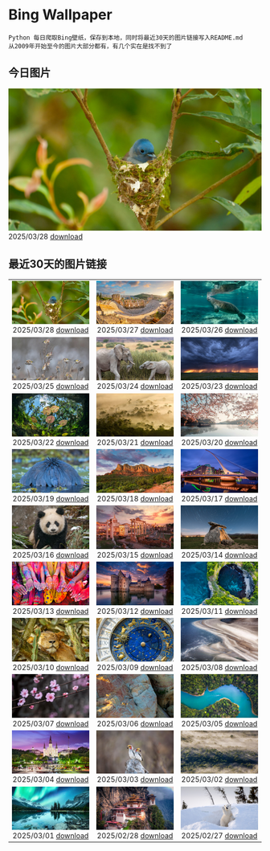 # Bing Wallpaper

```
Python 每日爬取Bing壁纸，保存到本地，同时将最近30天的图片链接写入README.md
从2009年开始至今的图片大部分都有，有几个实在是找不到了
```



## 今日图片


![](./images/2025/03/28/NestingMonarch_ZH-CN7848166951_1920x1080_2025-03-28.jpg)2025/03/28 [download](./images/2025/03/28/NestingMonarch_ZH-CN7848166951_1920x1080_2025-03-28.jpg)

## 最近30天的图片链接


|      |      |      |
| :----: | :----: | :----: |
|![](./images/2025/03/28/NestingMonarch_ZH-CN7848166951_1920x1080_2025-03-28.jpg)2025/03/28 [download](./images/2025/03/28/NestingMonarch_ZH-CN7848166951_1920x1080_2025-03-28.jpg)|![](./images/2025/03/27/OdeonAthens_ZH-CN6085881625_1920x1080_2025-03-27.jpg)2025/03/27 [download](./images/2025/03/27/OdeonAthens_ZH-CN6085881625_1920x1080_2025-03-27.jpg)|![](./images/2025/03/26/CrystalManatee_ZH-CN7547286414_1920x1080_2025-03-26.jpg)2025/03/26 [download](./images/2025/03/26/CrystalManatee_ZH-CN7547286414_1920x1080_2025-03-26.jpg)|
|![](./images/2025/03/25/GoldfinchSunflower_ZH-CN7276848190_1920x1080_2025-03-25.jpg)2025/03/25 [download](./images/2025/03/25/GoldfinchSunflower_ZH-CN7276848190_1920x1080_2025-03-25.jpg)|![](./images/2025/03/24/ElephantGrass_ZH-CN7110191053_1920x1080_2025-03-24.jpg)2025/03/24 [download](./images/2025/03/24/ElephantGrass_ZH-CN7110191053_1920x1080_2025-03-24.jpg)|![](./images/2025/03/23/NebraskaStorm_ZH-CN6944682381_1920x1080_2025-03-23.jpg)2025/03/23 [download](./images/2025/03/23/NebraskaStorm_ZH-CN6944682381_1920x1080_2025-03-23.jpg)|
|![](./images/2025/03/22/CenoteLilies_ZH-CN5915682591_1920x1080_2025-03-22.jpg)2025/03/22 [download](./images/2025/03/22/CenoteLilies_ZH-CN5915682591_1920x1080_2025-03-22.jpg)|![](./images/2025/03/21/DanumValley_ZH-CN5786482012_1920x1080_2025-03-21.jpg)2025/03/21 [download](./images/2025/03/21/DanumValley_ZH-CN5786482012_1920x1080_2025-03-21.jpg)|![](./images/2025/03/20/SpringequinoxY25_ZH-CN1635828827_1920x1080_2025-03-20.jpg)2025/03/20 [download](./images/2025/03/20/SpringequinoxY25_ZH-CN1635828827_1920x1080_2025-03-20.jpg)|
|![](./images/2025/03/19/BlackHeron_ZH-CN6764711050_1920x1080_2025-03-19.jpg)2025/03/19 [download](./images/2025/03/19/BlackHeron_ZH-CN6764711050_1920x1080_2025-03-19.jpg)|![](./images/2025/03/18/SedonaSpring_ZH-CN6305197600_1920x1080_2025-03-18.jpg)2025/03/18 [download](./images/2025/03/18/SedonaSpring_ZH-CN6305197600_1920x1080_2025-03-18.jpg)|![](./images/2025/03/17/BeckettBridge_ZH-CN6206942429_1920x1080_2025-03-17.jpg)2025/03/17 [download](./images/2025/03/17/BeckettBridge_ZH-CN6206942429_1920x1080_2025-03-17.jpg)|
|![](./images/2025/03/16/PandaSnow_ZH-CN5981854301_1920x1080_2025-03-16.jpg)2025/03/16 [download](./images/2025/03/16/PandaSnow_ZH-CN5981854301_1920x1080_2025-03-16.jpg)|![](./images/2025/03/15/ForumRomanum_ZH-CN5873120178_1920x1080_2025-03-15.jpg)2025/03/15 [download](./images/2025/03/15/ForumRomanum_ZH-CN5873120178_1920x1080_2025-03-15.jpg)|![](./images/2025/03/14/BasqueDolmen_ZH-CN2364777801_1920x1080_2025-03-14.jpg)2025/03/14 [download](./images/2025/03/14/BasqueDolmen_ZH-CN2364777801_1920x1080_2025-03-14.jpg)|
|![](./images/2025/03/13/HoliColors_ZH-CN2177185823_1920x1080_2025-03-13.jpg)2025/03/13 [download](./images/2025/03/13/HoliColors_ZH-CN2177185823_1920x1080_2025-03-13.jpg)|![](./images/2025/03/12/ChateauLoire_ZH-CN5040147638_1920x1080_2025-03-12.jpg)2025/03/12 [download](./images/2025/03/12/ChateauLoire_ZH-CN5040147638_1920x1080_2025-03-12.jpg)|![](./images/2025/03/11/NusaPenida_ZH-CN4934656933_1920x1080_2025-03-11.jpg)2025/03/11 [download](./images/2025/03/11/NusaPenida_ZH-CN4934656933_1920x1080_2025-03-11.jpg)|
|![](./images/2025/03/10/NappingLion_ZH-CN1214312983_1920x1080_2025-03-10.jpg)2025/03/10 [download](./images/2025/03/10/NappingLion_ZH-CN1214312983_1920x1080_2025-03-10.jpg)|![](./images/2025/03/09/ItalyClock_ZH-CN0846995743_1920x1080_2025-03-09.jpg)2025/03/09 [download](./images/2025/03/09/ItalyClock_ZH-CN0846995743_1920x1080_2025-03-09.jpg)|![](./images/2025/03/08/WaddenSeaBiosphereReserve_ZH-CN9012125146_1920x1080_2025-03-08.jpg)2025/03/08 [download](./images/2025/03/08/WaddenSeaBiosphereReserve_ZH-CN9012125146_1920x1080_2025-03-08.jpg)|
|![](./images/2025/03/07/PlumBlossom_ZH-CN5888621119_1920x1080_2025-03-07.jpg)2025/03/07 [download](./images/2025/03/07/PlumBlossom_ZH-CN5888621119_1920x1080_2025-03-07.jpg)|![](./images/2025/03/06/NevadaBigHorns_ZH-CN5987046965_1920x1080_2025-03-06.jpg)2025/03/06 [download](./images/2025/03/06/NevadaBigHorns_ZH-CN5987046965_1920x1080_2025-03-06.jpg)|![](./images/2025/03/05/SuratThani_ZH-CN4797096558_1920x1080_2025-03-05.jpg)2025/03/05 [download](./images/2025/03/05/SuratThani_ZH-CN4797096558_1920x1080_2025-03-05.jpg)|
|![](./images/2025/03/04/MardiGrasJackson_ZH-CN3456301377_1920x1080_2025-03-04.jpg)2025/03/04 [download](./images/2025/03/04/MardiGrasJackson_ZH-CN3456301377_1920x1080_2025-03-04.jpg)|![](./images/2025/03/03/HornbillPair_ZH-CN3380997666_1920x1080_2025-03-03.jpg)2025/03/03 [download](./images/2025/03/03/HornbillPair_ZH-CN3380997666_1920x1080_2025-03-03.jpg)|![](./images/2025/03/02/EucalyptusForest_ZH-CN3052498076_1920x1080_2025-03-02.jpg)2025/03/02 [download](./images/2025/03/02/EucalyptusForest_ZH-CN3052498076_1920x1080_2025-03-02.jpg)|
|![](./images/2025/03/01/MaligneLakeJasper_ZH-CN2664289451_1920x1080_2025-03-01.jpg)2025/03/01 [download](./images/2025/03/01/MaligneLakeJasper_ZH-CN2664289451_1920x1080_2025-03-01.jpg)|![](./images/2025/02/28/BhutanMonastery_ZH-CN2469401011_1920x1080_2025-02-28.jpg)2025/02/28 [download](./images/2025/02/28/BhutanMonastery_ZH-CN2469401011_1920x1080_2025-02-28.jpg)|![](./images/2025/02/27/PolarCub_ZH-CN1179361319_1920x1080_2025-02-27.jpg)2025/02/27 [download](./images/2025/02/27/PolarCub_ZH-CN1179361319_1920x1080_2025-02-27.jpg)|


